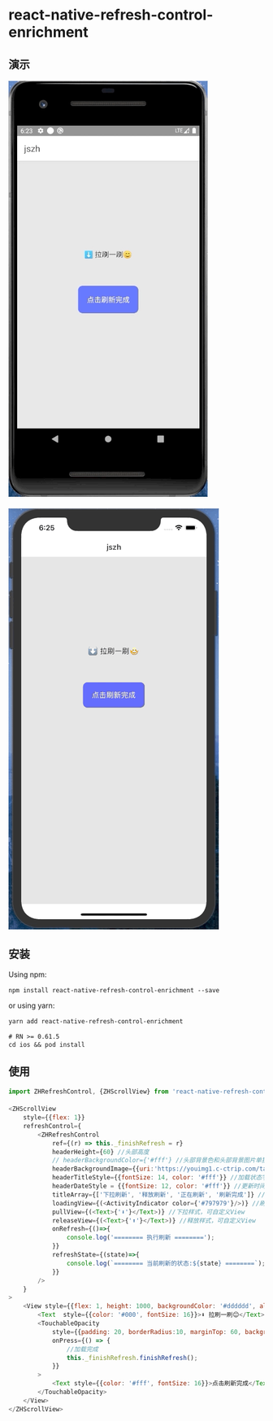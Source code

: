 # react-native-refresh-control-enrichment

## 演示

#### ![](https://github.com/gitSirzh/react-native-refresh-control-enrichment/blob/master/src/file/androidVideo.gif)
#### ![](https://github.com/gitSirzh/react-native-refresh-control-enrichment/blob/master/src/file/iosVideo.gif)

## 安装

Using npm:

```shell
npm install react-native-refresh-control-enrichment --save
```

or using yarn:

```shell
yarn add react-native-refresh-control-enrichment
```
```
# RN >= 0.61.5
cd ios && pod install
```

## 使用
```javascript
import ZHRefreshControl, {ZHScrollView} from 'react-native-refresh-control-enrichment';

<ZHScrollView
    style={{flex: 1}}
    refreshControl={
        <ZHRefreshControl
            ref={(r) => this._finishRefresh = r}
            headerHeight={60} //头部高度
            // headerBackgroundColor={'#fff'} //头部背景色和头部背景图片单独使用，建议：尽量不要结合使用
            headerBackgroundImage={{uri:'https://youimg1.c-ctrip.com/target/100k0q000000gqxudED0D.jpg'}} //头部背景图片
            headerTitleStyle={{fontSize: 14, color: '#fff'}} //加载状态字体样式
            headerDateStyle = {{fontSize: 12, color: '#fff'}} //更新时间字体样式
            titleArray={['下拉刷新', '释放刷新', '正在刷新', '刷新完成']} //自定义提示状态，注：数量需要为四个
            loadingView={(<ActivityIndicator color={'#797979'}/>)} //刷新中样式
            pullView={(<Text>{'⬇️'}</Text>)} //下拉样式，可自定义View
            releaseView={(<Text>{'⬆️️️'}</Text>)} //释放样式，可自定义View
            onRefresh={()=>{
                console.log('======== 执行刷新 ========');
            }}
            refreshState={(state)=>{
                console.log(`======== 当前刷新的状态:${state} ========`);
            }}
        />
    }
>
    <View style={{flex: 1, height: 1000, backgroundColor: '#dddddd', alignItems: 'center', paddingTop: 300}}>
        <Text  style={{color: '#000', fontSize: 16}}>⬇️ 拉刷一刷😊</Text>
        <TouchableOpacity
            style={{padding: 20, borderRadius:10, marginTop: 60, backgroundColor:'#4240ff'}}
            onPress={() => {
                //加载完成
                this._finishRefresh.finishRefresh();
            }}
        >
            <Text style={{color: '#fff', fontSize: 16}}>点击刷新完成</Text>
        </TouchableOpacity>
    </View>
</ZHScrollView>
```
